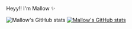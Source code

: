 Heyy!! I'm Mallow ✨


![Mallow's GitHub stats](https://github-readme-stats.vercel.app/api?username=malfurra&show_icons=true)
[![Mallow's GitHub stats](https://github-readme-stats.vercel.app/api?username=malfurra)](https://github.com/anuraghazra/github-readme-stats)
